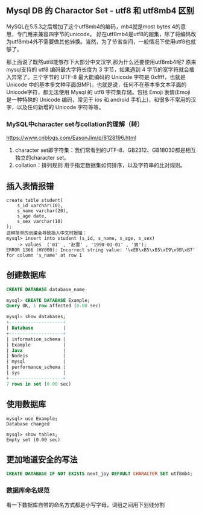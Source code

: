## Mysql DB 的 Charactor Set - utf8 和 utf8mb4 区别
MySQL在5.5.3之后增加了这个utf8mb4的编码，mb4就是most bytes 4的意思，专门用来兼容四字节的unicode。
好在utf8mb4是utf8的超集，除了将编码改为utf8mb4外不需要做其他转换。当然，为了节省空间，一般情况下使用utf8也就够了。

那上面说了既然utf8能够存下大部分中文汉字,那为什么还要使用utf8mb4呢? 原来mysql支持的 utf8 编码最大字符长度为 3 字节，如果遇到 4 字节的宽字符就会插入异常了。三个字节的 UTF-8 最大能编码的 Unicode 字符是 0xffff，也就是 Unicode 中的基本多文种平面(BMP)。也就是说，任何不在基本多文本平面的 Unicode字符，都无法使用 Mysql 的 utf8 字符集存储。包括 Emoji 表情(Emoji 是一种特殊的 Unicode 编码，常见于 ios 和 android 手机上)，和很多不常用的汉字，以及任何新增的 Unicode 字符等等。

### MySQL中character set与collation的理解（转）
https://www.cnblogs.com/EasonJim/p/8128196.html

1. character set即字符集：我们常看到的UTF-8、GB2312、GB18030都是相互独立的character set。
2. collation：排列规则 用于指定数据集如何排序，以及字符串的比对规则。


## 插入表情报错
```
create table student(
    s_id varchar(10),
    s_name varchar(20),
    s_age date,
    s_sex varchar(10)
);
这种简单的创建会导致插入中文时报错：
mysql> insert into student (s_id, s_name, s_age, s_sex)
    -> values  ('01' , '赵雷' , '1990-01-01' , '男');
ERROR 1366 (HY000): Incorrect string value: '\xE8\xB5\xB5\xE9\x9B\xB7' for column 's_name' at row 1
```


## 创建数据库
```sql
CREATE DATABASE database_name

mysql> CREATE DATABASE Example;
Query OK, 1 row affected (0.00 sec)

mysql> show databases;
+--------------------+
| Database           |
+--------------------+
| information_schema |
| Example            |
| Java               |
| Nodejs             |
| mysql              |
| performance_schema |
| sys                |
+--------------------+
7 rows in set (0.00 sec) 
```

## 使用数据库
```
mysql> use Example;
Database changed

mysql> show tables;
Empty set (0.00 sec)
```

## 更加地道安全的写法
```sql
CREATE DATABASE IF NOT EXISTS next_joy DEFAULT CHARACTER SET utf8mb4;
```

### 数据库命名规范
看一下数据库自带的命名方式都是小写字母，词组之间用下划线分割


